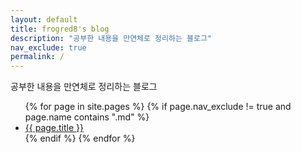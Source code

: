 ```yaml
---
layout: default
title: frogred8's blog
description: "공부한 내용을 만연체로 정리하는 블로그"
nav_exclude: true
permalink: /
---
```


공부한 내용을 만연체로 정리하는 블로그
<ul>
{% for page in site.pages %}
  {% if page.nav_exclude != true and page.name contains ".md" %}
  <li><a href="{{ page.url }}">{{ page.title }}</a></li>
  {% endif %}
{% endfor %}
</ul>

<script async src="https://pagead2.googlesyndication.com/pagead/js/adsbygoogle.js?client=ca-pub-5261314982859092"
     crossorigin="anonymous"></script>